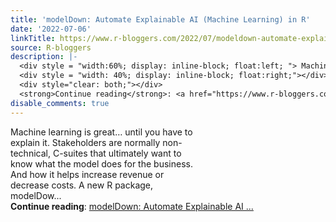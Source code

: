```yaml
---
title: 'modelDown: Automate Explainable AI (Machine Learning) in R'
date: '2022-07-06'
linkTitle: https://www.r-bloggers.com/2022/07/modeldown-automate-explainable-ai-machine-learning-in-r/
source: R-bloggers
description: |-
  <div style = "width:60%; display: inline-block; float:left; "> Machine learning is great… until you have to explain it. Stakeholders are normally non-technical, C-suites that ultimately want to know what the model does for the business. And how it helps increase revenue or decrease costs. A new R package, modelDow...</div>
  <div style = "width: 40%; display: inline-block; float:right;"></div>
  <div style="clear: both;"></div>
  <strong>Continue reading</strong>: <a href="https://www.r-bloggers.com/2022/07/modeldown-automate-explainable-ai-machine-learning-in-r/">modelDown: Automate Explainable AI ...
disable_comments: true
---
```

<div style = "width:60%; display: inline-block; float:left; "> Machine learning is great… until you have to explain it. Stakeholders are normally non-technical, C-suites that ultimately want to know what the model does for the business. And how it helps increase revenue or decrease costs. A new R package, modelDow...</div>
<div style = "width: 40%; display: inline-block; float:right;"></div>
<div style="clear: both;"></div>
<strong>Continue reading</strong>: <a href="https://www.r-bloggers.com/2022/07/modeldown-automate-explainable-ai-machine-learning-in-r/">modelDown: Automate Explainable AI ...